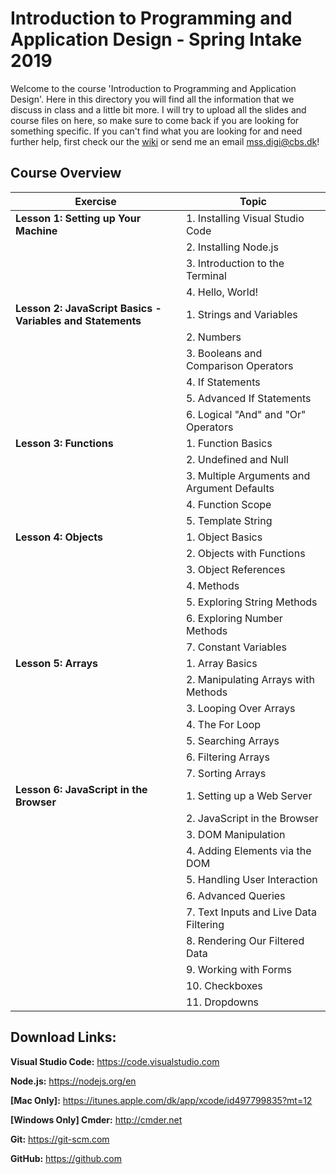# Introduction to Programming and Application Design - Spring Intake 2019

Welcome to the course 'Introduction to Programming and Application Design'. Here in this directory you will find all the information that we discuss in class and a little bit more. I will try to upload all the slides and course files on here, so make sure to come back if you are looking for something specific. If you can't find what you are looking for and need further help, first check our the [wiki](https://github.com/martensievers/Introduction-to-Programming-and-Application-Design/wiki) or send me an email mss.digi@cbs.dk!


## Course Overview
|Exercise | Topic|
|---|---|
|**Lesson 1: Setting up Your Machine** | 1. Installing Visual Studio Code|
| | 2. Installing Node.js|
| | 3. Introduction to the Terminal|
| | 4. Hello, World!|
|**Lesson 2: JavaScript Basics - Variables and Statements**| 1. Strings and Variables|
| | 2. Numbers|
| | 3. Booleans and Comparison Operators|
| | 4. If Statements|
| | 5. Advanced If Statements|
| | 6. Logical "And" and "Or" Operators|
|**Lesson 3: Functions**| 1. Function Basics|
| | 2. Undefined and Null|
| | 3. Multiple Arguments and Argument Defaults|
| | 4. Function Scope|
| | 5. Template String|
|**Lesson 4: Objects**| 1. Object Basics|
| | 2. Objects with Functions|
| | 3. Object References|
| | 4. Methods|
| | 5. Exploring String Methods|
| | 6. Exploring Number Methods|
| | 7. Constant Variables|
|**Lesson 5: Arrays**| 1. Array Basics|
| | 2. Manipulating Arrays with Methods|
| | 3. Looping Over Arrays|
| | 4. The For Loop|
| | 5. Searching Arrays|
| | 6. Filtering Arrays|
| | 7. Sorting Arrays|
|**Lesson 6: JavaScript in the Browser**| 1. Setting up a Web Server|
| | 2. JavaScript in the Browser|
| | 3. DOM Manipulation|
| | 4. Adding Elements via the DOM|
| | 5. Handling User Interaction|
| | 6. Advanced Queries|
| | 7. Text Inputs and Live Data Filtering|
| | 8. Rendering Our Filtered Data|
| | 9. Working with Forms|
| | 10. Checkboxes|
| | 11. Dropdowns|


## Download Links:
**Visual Studio Code:** https://code.visualstudio.com

**Node.js:** https://nodejs.org/en

**[Mac Only]:** https://itunes.apple.com/dk/app/xcode/id497799835?mt=12

**[Windows Only] Cmder:** http://cmder.net

**Git:** https://git-scm.com

**GitHub:** https://github.com

